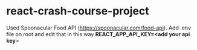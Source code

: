 # react-crash-course-project

Used Spoonacular Food API (https://spoonacular.com/food-api).
Add .env file on root and edit that in this way **REACT_APP_API_KEY=<add your api key**>
